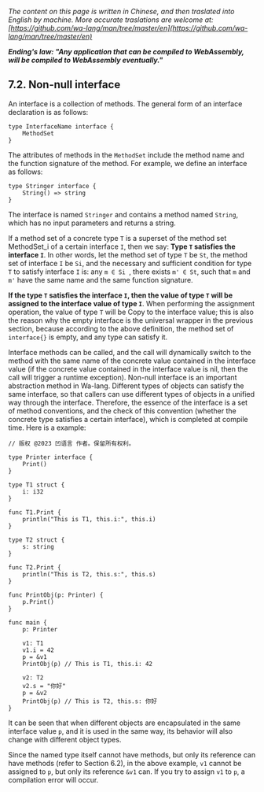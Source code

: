 *The content on this page is written in Chinese, and then traslated into English by machine. More accurate traslations are welcome at: [https://github.com/wa-lang/man/tree/master/en](https://github.com/wa-lang/man/tree/master/en)*

***Ending's law: "Any application that can be compiled to WebAssembly, will be compiled to WebAssembly eventually."***

## 7.2. Non-null interface

An interface is a collection of methods. The general form of an interface declaration is as follows:
```wa
type InterfaceName interface {
    MethodSet
}
```

The attributes of methods in the `MethodSet` include the method name and the function signature of the method. For example, we define an interface as follows:
```wa
type Stringer interface {
    String() => string
}
```

The interface is named `Stringer` and contains a method named `String`, which has no input parameters and returns a string.

If a method set of a concrete type `T` is a superset of the method set MethodSet_i of a certain interface `I`, then we say: **Type `T` satisfies the interface `I`**. In other words, let the method set of type `T` be `St`, the method set of interface `I` be `Si`, and the necessary and sufficient condition for type `T` to satisfy interface `I` is: any `m ∈ Si `, there exists `m' ∈ St`, such that `m` and `m'` have the same name and the same function signature.

**If the type `T` satisfies the interface `I`, then the value of type `T` will be assigned to the interface value of type `I`**. When performing the assignment operation, the value of type `T` will be Copy to the interface value; this is also the reason why the empty interface is the universal wrapper in the previous section, because according to the above definition, the method set of `interface{}` is empty, and any type can satisfy it.

Interface methods can be called, and the call will dynamically switch to the method with the same name of the concrete value contained in the interface value (if the concrete value contained in the interface value is nil, then the call will trigger a runtime exception). Non-null interface is an important abstraction method in Wa-lang. Different types of objects can satisfy the same interface, so that callers can use different types of objects in a unified way through the interface. Therefore, the essence of the interface is a set of method conventions, and the check of this convention (whether the concrete type satisfies a certain interface), which is completed at compile time. Here is a example:
```wa
// 版权 @2023 凹语言 作者。保留所有权利。

type Printer interface {
    Print()
}

type T1 struct {
    i: i32
}

func T1.Print {
    println("This is T1, this.i:", this.i)
}

type T2 struct {
    s: string
}

func T2.Print {
    println("This is T2, this.s:", this.s)
}

func PrintObj(p: Printer) {
    p.Print()
}

func main {
    p: Printer

    v1: T1
    v1.i = 42
    p = &v1
    PrintObj(p) // This is T1, this.i: 42

    v2: T2
    v2.s = "你好"
    p = &v2
    PrintObj(p) // This is T2, this.s: 你好
}
```

It can be seen that when different objects are encapsulated in the same interface value `p`, and it is used in the same way, its behavior will also change with different object types.

Since the named type itself cannot have methods, but only its reference can have methods (refer to Section 6.2), in the above example, `v1` cannot be assigned to `p`, but only its reference `&v1` can. If you try to assign `v1` to `p`, a compilation error will occur.